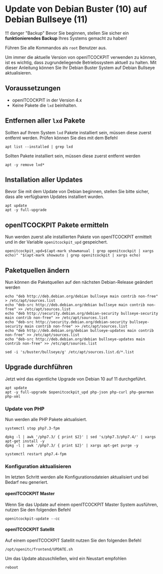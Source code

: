 # Update von Debian Buster (10) auf Debian Bullseye (11)

!!! danger "Backup"
    Bevor Sie beginnen, stellen Sie sicher ein **funktionierendes Backup** Ihres Systems gemacht zu haben!

Führen Sie alle Kommandos als `root` Benutzer aus.

Um immer die aktuelle Version von openITCOCKPIT verwenden zu können, ist es wichtig, dass zugrundeliegende Betriebssystem aktuell zu halten.
Mit dieser Anleitung können Sie Ihr Debian Buster System auf Debian Bullseye aktualisieren.

##  Voraussetzungen
 -  openITCOCKPIT in der Version 4.x
 -  Keine Pakete die `lxd` beinhalten.

## Entfernen aller `lxd` Pakete
Sollten auf Ihrem System `lxd` Pakete installiert sein, müssen diese zuerst entfernt werden. Prüfen können Sie dies mit dem Befehl
```
apt list --installed | grep lxd
```

Sollten Pakete installiert sein, müssen diese zuerst entfernt werden
```
apt -y remove lxd*
```

## Installation aller Updates
Bevor Sie mit dem Update von Debian beginnen, stellen Sie bitte sicher, dass alle verfügbaren Updates installiert wurden.

```
apt update
apt -y full-upgrade
```

## openITCOCKPIT Pakete ermitteln
Nun werden zuerst alle installierten Pakete von openITCOCKPIT ermittelt und in der Variable `openitcockpit_upd` gespeichert.
```
openitcockpit_upd=$(apt-mark showmanual | grep openitcockpit | xargs echo)" "$(apt-mark showauto | grep openitcockpit | xargs echo)
```

## Paketquellen ändern
Nun können die Paketquellen auf den nächsten Debian-Release geändert werden
```
echo "deb http://deb.debian.org/debian bullseye main contrib non-free" > /etc/apt/sources.list
echo "deb-src http://deb.debian.org/debian bullseye main contrib non-free" >> /etc/apt/sources.list
echo "deb http://security.debian.org/debian-security bullseye-security main contrib non-free" >> /etc/apt/sources.list
echo "deb-src http://security.debian.org/debian-security bullseye-security main contrib non-free" >> /etc/apt/sources.list
echo "deb http://deb.debian.org/debian bullseye-updates main contrib non-free" >> /etc/apt/sources.list
echo "deb-src http://deb.debian.org/debian bullseye-updates main contrib non-free" >> /etc/apt/sources.list

sed -i 's/buster/bullseye/g' /etc/apt/sources.list.d/*.list
```

## Upgrade durchführen
Jetzt wird das eigentliche Upgrade von Debian 10 auf 11 durchgeführt.
```
apt update
apt -y full-upgrade $openitcockpit_upd php-json php-curl php-gearman php-xml
```

### Update von PHP
Nun werden alle PHP Pakete aktualisiert.
```
systemctl stop php7.3-fpm
```

```
dpkg -l | awk '/php7.3/ { print $2}' | sed 's/php7.3/php7.4/' | xargs apt-get install -y
dpkg -l | awk '/php7.3/ { print $2}' | xargs apt-get purge -y

systemctl restart php7.4-fpm
```

### Konfiguration aktualisieren
Im letzten Schritt werden alle Konfigurationsdateien aktualisiert und bei Bedarf neu generiert.

#### openITCOCKPIT Master
Wenn Sie das Update auf einem openITCOCKPIT Master System ausführen, nutzen Sie den folgenden Befehl
```
openitcockpit-update --cc
```

#### openITCOCKPIT Satellit
Auf einem openITCOCKPIT Satellit nutzen Sie den folgenden Befehl
```
/opt/openitc/frontend/UPDATE.sh
```

Um das Update abzuschließen, wird ein Neustart empfohlen
```
reboot
```
